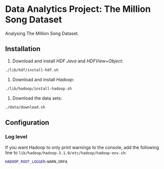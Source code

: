 # Data Analytics Project: The Million Song Dataset

Analysing The Million Song Dataset.

## Installation

1. Download and install _HDF Java_ and _HDFView+Object_:  
```bash
./lib/hdf/install-hdf.sh
```
1. Download and install _Hadoop_:  
```bash
./lib/hadoop/install-hadoop.sh
```
1. Download the data sets:  
```bash
./data/download.sh
```

## Configuration

### Log level

If you want Hadoop to only print warnings to the console,
add the following line to `lib/hadoop/hadoop-3.1.0/etc/hadoop/hadoop-env.sh`:
```bash
HADOOP_ROOT_LOGGER=WARN,DRFA
```
